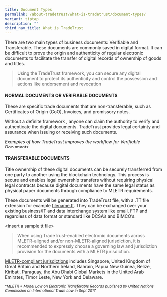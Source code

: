 ```yaml
---
title: Document Types
permalink: /about-tradetrust/what-is-tradetrust/document-types/
variant: tiptap
description: ""
third_nav_title: What is TradeTrust
---
```

<p>There are two main types of business documents: Verifiable and Transferable.
These documents are commonly saved in digital format. It can be difficult
to prove the origin and authenticity of regular electronic documents to
facilitate the transfer of digital records of ownership of goods and titles.</p>
<blockquote>
<p>Using the TradeTrust framework, you can secure any digital document to
protect its authenticity and control the possession and actions like endorsement
and revocation</p>
</blockquote>
<p></p>
<p></p>
<h4><strong>NORMAL DOCUMENTS OR VERIFIABLE DOCUMENTS</strong></h4>
<p>These are specific trade documents that are non-transferable, such as
Certificates of Origin (CoO), Invoices, and promissory notes.</p>
<p>Without a definite framework , anyone can claim the authority to verify
and authenticate the digital documents. TradeTrust provides legal certainty
and assurance when issuing or receiving such documents.&nbsp;</p>
<p><em>Examples of how TradeTrust improves the workflow for Verifiable Documents</em>
</p>
<p></p>
<h4><strong>TRANSFERABLE DOCUMENTS</strong></h4>
<p>Title ownership of these digital documents can be securely transferred
from one party to another using the blockchain technology. This process
is secure and enables legal ownership transfers without requiring physical
legal contracts because digital documents have the same legal status as
physical paper documents through compliance to MLETR requirements.&nbsp;</p>
<p></p>
<p>These documents will be generated into TradeTrust file, with a .TT file
extension for example <a href="http://filename.tt" rel="noopener noreferrer nofollow" target="_blank">filename.tt</a>. They can be exchanged over your
existing business/IT and data interchange system like email, FTP and regardless
of data format or standard like DCSA’s and BIMCO’s.</p>
<p>&lt;insert a sample tt file&gt;</p>
<p></p>
<blockquote>
<p>When using TradeTrust-enabled electronic documents across MLETR-aligned
and/or non-MLETR-aligned jurisdiction, it is recommended to expressly choose
a governing law and jurisdiction provision for the documents with a MLETR
jurisdiction.</p>
</blockquote>
<p></p>
<p><a href="https://uncitral.un.org/en/texts/ecommerce/modellaw/electronic_transferable_records/status" rel="noopener noreferrer nofollow" target="_blank">MLETR-compliant jurisdictions</a>&nbsp;includes
Singapore, United Kingdom of Great Britain and Northern Ireland, Bahrain,
Papua New Guinea, Belize, Kiribati, Paraguay, the Abu Dhabi Global Markets
in the United Arab Emirates, Timor Leste, New York and Delaware.</p>
<p></p>
<p></p>
<p></p>
<p><sub>*</sub><em><sub>MLETR = Model Law on Electronic Transferable Records published by United Nations Commission on International Trade Law in Sept 2017</sub></em>
</p>
